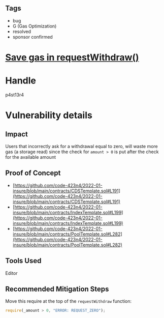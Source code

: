 ## Tags

- bug
- G (Gas Optimization)
- resolved
- sponsor confirmed

# [Save gas in requestWithdraw()](https://github.com/code-423n4/2022-01-insure-findings/issues/142) 

# Handle

p4st13r4


# Vulnerability details

## Impact

Users that incorrectly ask for a withdrawal equal to zero, will waste more gas (a storage read) since the check for `amount > 0` is put after the check for the available amount

## Proof of Concept

- [https://github.com/code-423n4/2022-01-insure/blob/main/contracts/CDSTemplate.sol#L191](https://github.com/code-423n4/2022-01-insure/blob/main/contracts/CDSTemplate.sol#L191)
- [https://github.com/code-423n4/2022-01-insure/blob/main/contracts/IndexTemplate.sol#L199](https://github.com/code-423n4/2022-01-insure/blob/main/contracts/IndexTemplate.sol#L199)
- [https://github.com/code-423n4/2022-01-insure/blob/main/contracts/PoolTemplate.sol#L282](https://github.com/code-423n4/2022-01-insure/blob/main/contracts/PoolTemplate.sol#L282)

## Tools Used

Editor

## Recommended Mitigation Steps

Move this require at the top of the `requestWithdraw` function:

```jsx
require(_amount > 0, "ERROR: REQUEST_ZERO");
```

